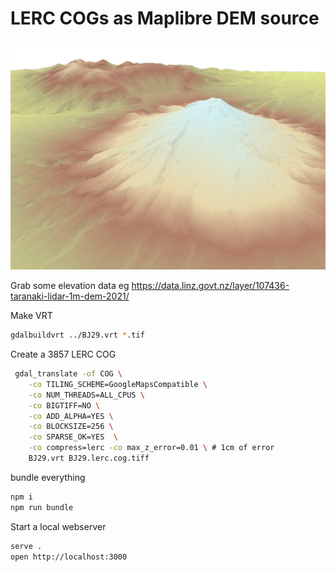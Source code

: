 # LERC COGs as Maplibre DEM source

![Example render](./2023-07-lerc-dem-color-ramp.webp)

Grab some elevation data eg https://data.linz.govt.nz/layer/107436-taranaki-lidar-1m-dem-2021/

Make VRT

```bash
gdalbuildvrt ../BJ29.vrt *.tif
```

Create a 3857 LERC COG

```bash
 gdal_translate -of COG \
    -co TILING_SCHEME=GoogleMapsCompatible \
    -co NUM_THREADS=ALL_CPUS \
    -co BIGTIFF=NO \
    -co ADD_ALPHA=YES \
    -co BLOCKSIZE=256 \
    -co SPARSE_OK=YES  \
    -co compress=lerc -co max_z_error=0.01 \ # 1cm of error
    BJ29.vrt BJ29.lerc.cog.tiff
```

bundle everything
```bash
npm i
npm run bundle
```

Start a local webserver
```bash
serve .
open http://localhost:3000
```
<!--  -->